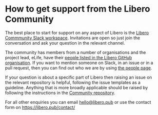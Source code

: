 # How to get support from the Libero Community
The best place to start for support on any aspect of Libero is the [Libero Commmunity Slack workspace](https://libero.pub/join-slack/). Invitations are open so just join the conversation and ask your question in the relevant channel.

The community has members from a number of organisations and the project lead, eLife, have their [people listed in the Libero GitHub organisation](https://github.com/orgs/libero/people). If you want to mention someone on Slack, in an issue or in a pull request, then you can find out who we are by using [the people page](https://github.com/orgs/libero/people).

If your question is about a specific part of Libero then raising an issue on the relevant repository is helpful, following the issue templates as a guideline. Anything that is more broadly applicable should be raised by following the instructions in the [Community repository](https://github.com/libero/community).

For all other enquiries you can email [hello@libero.pub](mailot:hello@libero.pub) or use the contact form on https://libero.pub/contact/